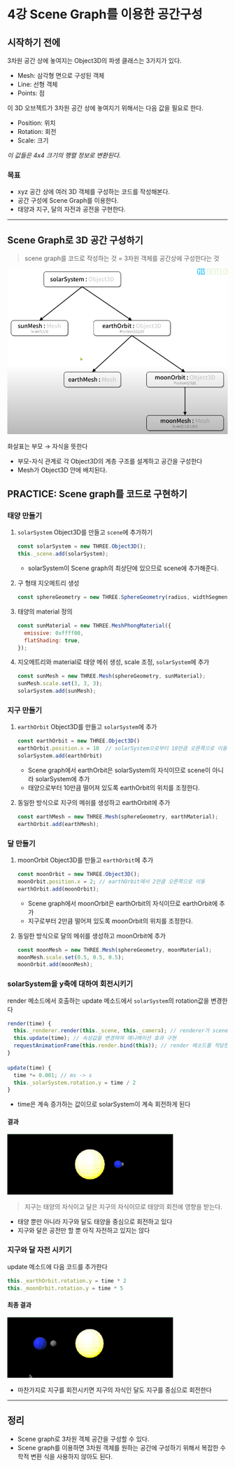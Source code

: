 # 4강 Scene Graph를 이용한 공간구성

## 시작하기 전에

3차원 공간 상에 놓여지는 Object3D의 파생 클래스는 3가지가 있다.

- Mesh: 삼각형 면으로 구성된 객체
- Line: 선형 객체
- Points: 점

이 3D 오브젝트가 3차원 공간 상에 놓여지기 위해서는 다음 값을 필요로 한다.

- Position: 위치
- Rotation: 회전
- Scale: 크기

*이 값들은 4x4 크기의 행렬 정보로 변환된다.*

### 목표

- xyz 공간 상에 여러 3D 객체를 구성하는 코드를 작성해본다.
- 공간 구성에 Scene Graph를 이용한다.
- 태양과 지구, 달의 자전과 공전을 구현한다.

---

## Scene Graph로 3D 공간 구성하기

> scene graph를 코드로 작성하는 것 = 3차원 객체를 공간상에 구성한다는 것
> 

![씬그래프](./assets/03-scene-graph.png)

화살표는 부모 → 자식을 뜻한다

- 부모-자식 관계로 각 Object3D의 계층 구조를 설계하고 공간을 구성한다
- Mesh가 Object3D 안에 배치된다.

## PRACTICE: Scene graph를 코드로 구현하기

### 태양 만들기

1. `solarSystem` Object3D를 만들고 `scene`에 추가하기
    
    ```jsx
    const solarSystem = new THREE.Object3D();
    this._scene.add(solarSystem);
    ```
    
    - solarSystem이 Scene graph의 최상단에 있으므로 scene에 추가해준다.
2. 구 형태 지오메트리 생성
    
    ```jsx
    const sphereGeometry = new THREE.SphereGeometry(radius, widthSegments, heightSegments);
    ```
    
3. 태양의 material 정의
    
    ```jsx
    const sunMaterial = new THREE.MeshPhongMaterial({
      emissive: 0xffff00,
      flatShading: true,
    });
    ```
    
4. 지오메트리와 material로 태양 메쉬 생성, scale 조정, `solarSystem`에 추가
    
    ```jsx
    const sunMesh = new THREE.Mesh(sphereGeometry, sunMaterial);
    sunMesh.scale.set(3, 3, 3);
    solarSystem.add(sunMesh);
    ```
    

### 지구 만들기

1. `earthOrbit` Object3D를 만들고 `solarSystem`에 추가
    
    ```jsx
    const earthOrbit = new THREE.Object3D()
    earthOrbit.position.x = 10  // solarSystem으로부터 10만큼 오른쪽으로 이동
    solarSystem.add(earthOrbit)
    ```
    
    - Scene graph에서 earthOrbit은 solarSystem의 자식이므로 scene이 아니라 solarSystem에 추가
    - 태양으로부터 10만큼 떨어져 있도록 earthOrbit의 위치를 조정한다.
2. 동일한 방식으로 지구의 메쉬를 생성하고 earthOrbit에 추가
    
    ```jsx
    const earthMesh = new THREE.Mesh(sphereGeometry, earthMaterial);
    earthOrbit.add(earthMesh);
    ```
    

### 달 만들기

1. moonOrbit Object3D를 만들고 `earthOrbit`에 추가
    
    ```jsx
    const moonOrbit = new THREE.Object3D();
    moonOrbit.position.x = 2; // earthOrbit에서 2만큼 오른쪽으로 이동
    earthOrbit.add(moonOrbit);
    ```
    
    - Scene graph에서 moonOrbit은 earthOrbit의 자식이므로 earthOrbit에 추가
    - 지구로부터 2만큼 떨어져 있도록 moonOrbit의 위치를 조정한다.
2. 동일한 방식으로 달의 메쉬를 생성하고 moonOrbit에 추가
    
    ```jsx
    const moonMesh = new THREE.Mesh(sphereGeometry, moonMaterial);
    moonMesh.scale.set(0.5, 0.5, 0.5);
    moonOrbit.add(moonMesh);
    ```
    

### solarSystem을 y축에 대하여 회전시키기

render 메소드에서 호출하는 update 메소드에서 `solarSystem`의 rotation값을 변경한다

```jsx
render(time) {
  this._renderer.render(this._scene, this._camera); // renderer가 scene을 camera의 시점으로 렌더링함
  this.update(time); // 속성값을 변경하여 애니메이션 효과 구현
  requestAnimationFrame(this.render.bind(this)); // render 메소드를 적당한 시점에, 최대한 빠르게 반복 호출
}

update(time) {
  time *= 0.001; // ms -> s
  this._solarSystem.rotation.y = time / 2
}
```

- time은 계속 증가하는 값이므로 solarSystem이 계속 회전하게 된다

#### 결과

![solarSystem을 y축에 대하여 회전시킨 결과](./assets/03-rotate-solar-system.gif)

> 지구는 태양의 자식이고 달은 지구의 자식이므로 태양의 회전에 영향을 받는다.
> 
- 태양 뿐만 아니라 지구와 달도 태양을 중심으로 회전하고 있다
- 지구와 달은 공전만 할 뿐 아직 자전하고 있지는 않다

### 지구와 달 자전 시키기

update 메소드에 다음 코드를 추가한다

```jsx
this._earthOrbit.rotation.y = time * 2
this._moonOrbit.rotation.y = time * 5
```

#### 최종 결과

![지구와 달도 y축에 대하여 회전시킨 결과](./assets/03-rotate-all.gif)

- 마찬가지로 지구를 회전시키면 지구의 자식인 달도 지구를 중심으로 회전한다
---
## 정리

- Scene graph로 3차원 객체 공간을 구성할 수 있다.
- Scene graph를 이용하면 3차원 객체를 원하는 공간에 구성하기 위해서 복잡한 수학적 변환 식을 사용하지 않아도 된다.